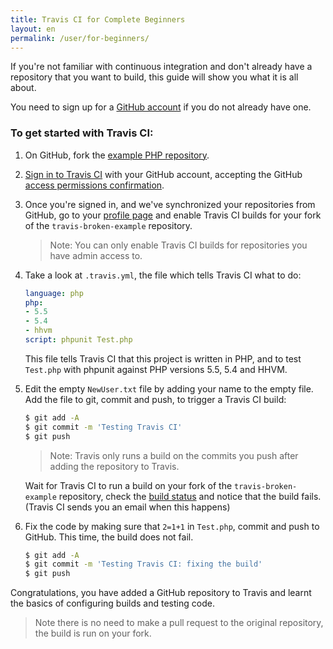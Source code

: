 ```yaml
---
title: Travis CI for Complete Beginners
layout: en
permalink: /user/for-beginners/
---
```


If you're not familiar with continuous integration and don't already have a repository that you want to build, this guide will show you what it is all about.

You need to sign up for a [GitHub account](https://github.com/) if you do not already have one.

### To get started with Travis CI:

1. On GitHub, fork the [example PHP repository](https://github.com/plaindocs/travis-broken-example).

2. [Sign in to Travis CI](https://travis-ci.org/auth) with your GitHub account, accepting the GitHub [access permissions confirmation](/user/github-oauth-scopes).

3. Once you're signed in, and we've synchronized your repositories from GitHub, go to your [profile page](https://travis-ci.org/profile) and enable
   Travis CI builds for your fork of the `travis-broken-example` repository.

   > Note: You can only enable Travis CI builds for repositories you have admin access to.

4. Take a look at `.travis.yml`, the file which tells Travis CI what to do:

   ```yaml
   language: php
   php:
   - 5.5
   - 5.4
   - hhvm
   script: phpunit Test.php
   ```

   This file tells Travis CI that this project is written in PHP, and to test `Test.php` with phpunit against PHP versions 5.5, 5.4 and HHVM.

5. Edit the empty `NewUser.txt` file by adding your name to the empty file. Add the file to git, commit and push, to trigger a Travis CI build:

   ```bash
   $ git add -A
   $ git commit -m 'Testing Travis CI'
   $ git push
   ```

   > Note: Travis only runs a build on the commits you push after adding the repository to Travis.

   Wait for Travis CI to run a build on your fork of the `travis-broken-example` repository, check the [build status](https://travis-ci.org/repositories) and notice that the build fails. (Travis CI sends you an email when this happens)

6. Fix the code by making sure that `2=1+1` in `Test.php`, commit and push to GitHub. This time, the build does not fail.

   ```bash
   $ git add -A
   $ git commit -m 'Testing Travis CI: fixing the build'
   $ git push
   ```

Congratulations, you have added a GitHub repository to Travis and learnt the basics of configuring builds and testing code.

> Note there is no need to make a pull request to the original repository, the build is run on your fork.
